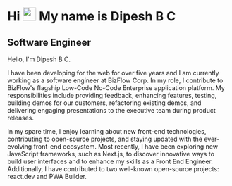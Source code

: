 Hi <img src="https://user-images.githubusercontent.com/18350557/176309783-0785949b-9127-417c-8b55-ab5a4333674e.gif" width="30" alt="waving hand" /> My name is Dipesh B C
==================================================================================================================================

Software Engineer
----------------------------

Hello, I'm Dipesh B C.

I have been developing for the web for over five years and I am currently working as a software engineer at BizFlow Corp. In my role, I contribute to BizFlow's flagship Low-Code No-Code Enterprise application platform. My responsibilities include providing feedback, enhancing features, testing, building demos for our customers, refactoring existing demos, and delivering engaging presentations to the executive team during product releases.

In my spare time, I enjoy learning about new front-end technologies, contributing to open-source projects, and staying updated with the ever-evolving front-end ecosystem. Most recently, I have been exploring new JavaScript frameworks, such as Next.js, to discover innovative ways to build user interfaces and to enhance my skills as a Front End Engineer. Additionally, I have contributed to two well-known open-source projects: react.dev and PWA Builder.
